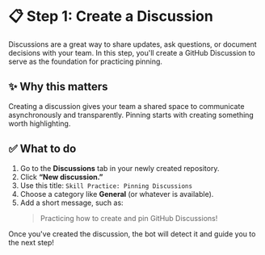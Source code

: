 <!--
  <<< Author notes: Step 1 >>>
  Choose 3-5 steps for your course.
  The first step is always the hardest, so pick something easy!
  Link to docs.github.com for further explanations.
  Encourage users to open new tabs for steps!
-->

# 📋 Step 1: Create a Discussion

Discussions are a great way to share updates, ask questions, or document decisions with your team. In this step, you'll create a GitHub Discussion to serve as the foundation for practicing pinning.

## ✨ Why this matters
Creating a discussion gives your team a shared space to communicate asynchronously and transparently. Pinning starts with creating something worth highlighting.

## ✅ What to do
1. Go to the **Discussions** tab in your newly created repository.
2. Click **“New discussion.”**
3. Use this title: `Skill Practice: Pinning Discussions`
4. Choose a category like **General** (or whatever is available).
5. Add a short message, such as:
   > Practicing how to create and pin GitHub Discussions!

Once you've created the discussion, the bot will detect it and guide you to the next step!
